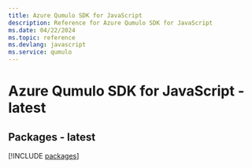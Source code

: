 ```yaml
---
title: Azure Qumulo SDK for JavaScript
description: Reference for Azure Qumulo SDK for JavaScript
ms.date: 04/22/2024
ms.topic: reference
ms.devlang: javascript
ms.service: qumulo
---
```

# Azure Qumulo SDK for JavaScript - latest
## Packages - latest
[!INCLUDE [packages](qumulo-index.md)]